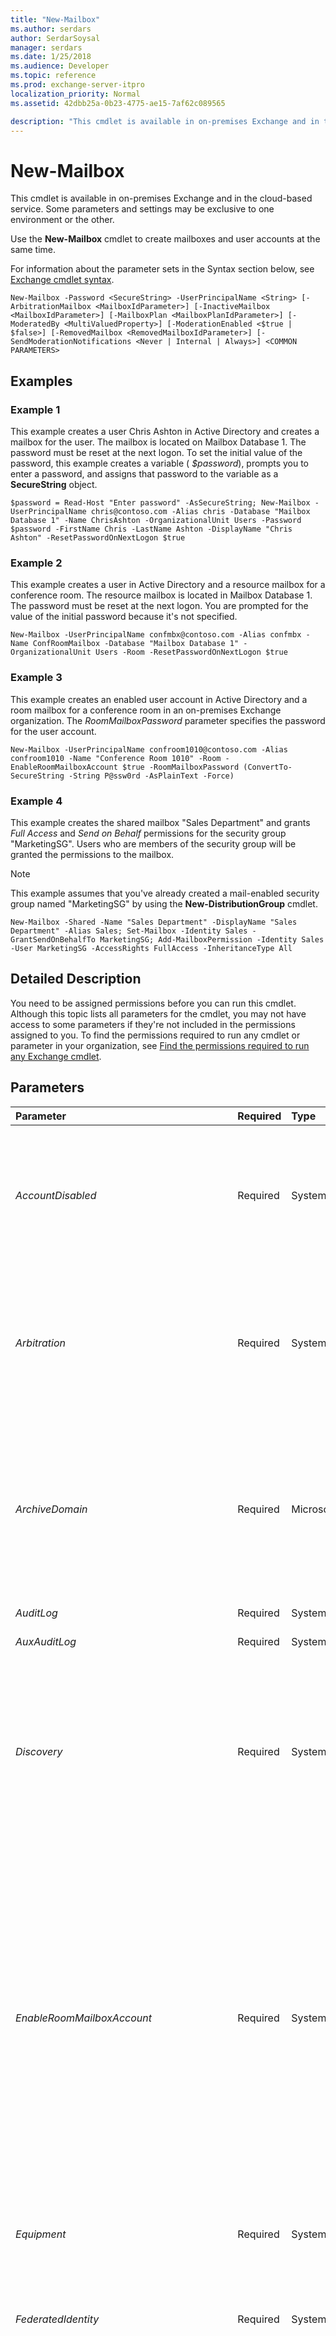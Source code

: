 ```yaml
---
title: "New-Mailbox"
ms.author: serdars
author: SerdarSoysal
manager: serdars
ms.date: 1/25/2018
ms.audience: Developer
ms.topic: reference
ms.prod: exchange-server-itpro
localization_priority: Normal
ms.assetid: 42dbb25a-0b23-4775-ae15-7af62c089565

description: "This cmdlet is available in on-premises Exchange and in the cloud-based service. Some parameters and settings may be exclusive to one environment or the other."
---
```


# New-Mailbox

This cmdlet is available in on-premises Exchange and in the cloud-based service. Some parameters and settings may be exclusive to one environment or the other. 
  
Use the **New-Mailbox** cmdlet to create mailboxes and user accounts at the same time.
  
For information about the parameter sets in the Syntax section below, see [Exchange cmdlet syntax](https://technet.microsoft.com/library/bb123552.aspx). 
  
```
New-Mailbox -Password <SecureString> -UserPrincipalName <String> [-ArbitrationMailbox <MailboxIdParameter>] [-InactiveMailbox <MailboxIdParameter>] [-MailboxPlan <MailboxPlanIdParameter>] [-ModeratedBy <MultiValuedProperty>] [-ModerationEnabled <$true | $false>] [-RemovedMailbox <RemovedMailboxIdParameter>] [-SendModerationNotifications <Never | Internal | Always>] <COMMON PARAMETERS>

```

## Examples
<a name="Examples"> </a>

### Example 1

This example creates a user Chris Ashton in Active Directory and creates a mailbox for the user. The mailbox is located on Mailbox Database 1. The password must be reset at the next logon. To set the initial value of the password, this example creates a variable ( _$password_), prompts you to enter a password, and assigns that password to the variable as a **SecureString** object.
  
```
$password = Read-Host "Enter password" -AsSecureString; New-Mailbox -UserPrincipalName chris@contoso.com -Alias chris -Database "Mailbox Database 1" -Name ChrisAshton -OrganizationalUnit Users -Password $password -FirstName Chris -LastName Ashton -DisplayName "Chris Ashton" -ResetPasswordOnNextLogon $true
```

### Example 2

This example creates a user in Active Directory and a resource mailbox for a conference room. The resource mailbox is located in Mailbox Database 1. The password must be reset at the next logon. You are prompted for the value of the initial password because it's not specified.
  
```
New-Mailbox -UserPrincipalName confmbx@contoso.com -Alias confmbx -Name ConfRoomMailbox -Database "Mailbox Database 1" -OrganizationalUnit Users -Room -ResetPasswordOnNextLogon $true
```

### Example 3

This example creates an enabled user account in Active Directory and a room mailbox for a conference room in an on-premises Exchange organization. The _RoomMailboxPassword_ parameter specifies the password for the user account.
  
```
New-Mailbox -UserPrincipalName confroom1010@contoso.com -Alias confroom1010 -Name "Conference Room 1010" -Room -EnableRoomMailboxAccount $true -RoomMailboxPassword (ConvertTo-SecureString -String P@ssw0rd -AsPlainText -Force)
```

### Example 4

This example creates the shared mailbox "Sales Department" and grants _Full Access_ and _Send on Behalf_ permissions for the security group "MarketingSG". Users who are members of the security group will be granted the permissions to the mailbox.
  
> [!NOTE]
> This example assumes that you've already created a mail-enabled security group named "MarketingSG" by using the **New-DistributionGroup** cmdlet.
  
```
New-Mailbox -Shared -Name "Sales Department" -DisplayName "Sales Department" -Alias Sales; Set-Mailbox -Identity Sales -GrantSendOnBehalfTo MarketingSG; Add-MailboxPermission -Identity Sales -User MarketingSG -AccessRights FullAccess -InheritanceType All
```

## Detailed Description
<a name="DetailedDescription"> </a>

You need to be assigned permissions before you can run this cmdlet. Although this topic lists all parameters for the cmdlet, you may not have access to some parameters if they're not included in the permissions assigned to you. To find the permissions required to run any cmdlet or parameter in your organization, see [Find the permissions required to run any Exchange cmdlet](https://technet.microsoft.com/library/mt432940.aspx).
  
## Parameters
<a name="DetailedDescription"> </a>

|**Parameter**|**Required**|**Type**|**Description**|
|:-----|:-----|:-----|:-----|
| _AccountDisabled_ <br/> |Required  <br/> |System.Management.Automation.SwitchParameter  <br/> |This parameter is available only in on-premises Exchange.  <br/> The _AccountDisabled_ switch specifies that the user account associated with the mailbox is disabled. You don't need to specify a value with this switch. <br/> The mailbox is created, and the associated account is created, but the account is disabled, so you can't log on to the mailbox.  <br/> |
| _Arbitration_ <br/> |Required  <br/> |System.Management.Automation.SwitchParameter  <br/> |This parameter is available only in on-premises Exchange.  <br/> The _Arbitration_ parameter specifies that the mailbox for which you are executing the command is an arbitration mailbox. Arbitration mailboxes are used for managing approval workflow. For example, an arbitration mailbox is used for handling moderated recipients and distribution group membership approval. <br/> |
| _ArchiveDomain_ <br/> |Required  <br/> |Microsoft.Exchange.Data.SmtpDomain  <br/> |This parameter is available only in on-premises Exchange.  <br/> The _ArchiveDomain_ parameter specifies the domain in the cloud-based service where the archive that's associated with this mailbox exists. For example, if the SMTP email address of the user is tony@contoso.com, the SMTP domain could be archive.contoso.com. <br/> > [!NOTE]> Only use this parameter if the archive is hosted in the cloud-based service.           |
| _AuditLog_ <br/> |Required  <br/> |System.Management.Automation.SwitchParameter  <br/> |This parameter is reserved for internal Microsoft use.  <br/> |
| _AuxAuditLog_ <br/> |Required  <br/> |System.Management.Automation.SwitchParameter  <br/> |This parameter is reserved for internal Microsoft use.  <br/> |
| _Discovery_ <br/> |Required  <br/> |System.Management.Automation.SwitchParameter  <br/> |The _Discovery_switch specifies that the mailbox is a Discovery mailbox. You don't need to specify a value with this switch.  <br/> This switch is required only if you're creating a Discovery mailbox.  <br/> Discovery mailboxes are created as target mailboxes for Discovery searches. After being created or enabled, a Discovery mailbox can't be repurposed or converted to another type of mailbox. For more information, see [In-Place eDiscovery](https://technet.microsoft.com/library/6377cb7a-3416-4e15-8571-c45d2160fc6f.aspx).  <br/> |
| _EnableRoomMailboxAccount_ <br/> |Required  <br/> |System.Boolean  <br/> | The _EnableRoomMailboxAccount_ parameter specifies whether to enable the disabled user account that's associated with this room mailbox. Valid values are: <br/>  `$true`: The disabled account that's associated with the room mailbox is enabled. You also need to use the _RoomMailboxPassword_ with this value. This allows the account to log on to the room mailbox. <br/>  `$false`: The account that's associated with the room mailbox is disabled. You can't use the account to logon to the room mailbox. This is the default value.  <br/>  You need to use this parameter with the _Room_ switch. <br/>  Typically, the account that's associated with a room mailbox is disabled. However, you need to enable the account for features like the Lync Room System or the Skype for Business Room System. <br/>  In Exchange Online, a room mailbox with an associated enabled account doesn't require a license. <br/> |
| _Equipment_ <br/> |Required  <br/> |System.Management.Automation.SwitchParameter  <br/> |The _Equipment_ switch specifies that the resource mailbox is an equipment mailbox. You don't need to specify a value with this switch. <br/>  This switch is required only if you're creating an equipment mailbox. <br/> |
| _FederatedIdentity_ <br/> |Required  <br/> |System.String  <br/> |This parameter is available only in the cloud-based service.  <br/> The _FederatedIdentity_ parameter associates an on-premises Active Directory user with a user in the cloud. <br/> |
| _ImportLiveId_ <br/> |Required  <br/> |System.Management.Automation.SwitchParameter  <br/> |This parameter is available only in the cloud-based service.  <br/> The _ImportLiveID_ switch specifies whether to import an unmanaged Microsoft account (formerly known as a Windows Live ID) into the cloud-based domain. You don't need to specify a value with this switch. <br/> An unmanaged Microsoft account was created in the domain before the domain was enrolled in the cloud-based service. Importing a Microsoft account into the domain lets you save any settings associated with the Microsoft account, like instant messaging contacts. However, the Microsoft account is now subject to the security and privacy policies of the organization.  <br/> |
| _LinkedDomainController_ <br/> |Required  <br/> |System.String  <br/> |This parameter is available only in on-premises Exchange.  <br/> The _LinkedDomainController_ parameter specifies the domain controller in the forest where the user account resides, if the mailbox is a linked mailbox. The domain controller in the forest where the user account resides is used to get security information for the account specified by the _LinkedMasterAccount_ parameter. Use the fully qualified domain name (FQDN) of the domain controller that you want to use as the value for this parameter. <br/> This parameter is required only if you're creating a linked mailbox.  <br/> |
| _LinkedMasterAccount_ <br/> |Required  <br/> |Microsoft.Exchange.Configuration.Tasks.UserIdParameter  <br/> | The _LinkedMasterAccount_ parameter specifies the master account in the forest where the user account resides, if the mailbox is a linked mailbox. The master account is the account that the mailbox is linked to. The master account grants access to the mailbox. You can use any value that uniquely identifies the master account. <br/>  For example: <br/>  Name <br/>  Display name <br/>  Distinguished name (DN) <br/>  Canonical DN <br/>  GUID <br/> |
| _LinkedRoom_ <br/> |Required  <br/> |System.Management.Automation.SwitchParameter  <br/> |This parameter is available only in on-premises Exchange.  <br/> The _LinkedRoom_ switch specifies that the mailbox is a linked resource mailbox. You don't need to specify a value with this switch. <br/> A linked resource mailbox is useful in a scenario where you have an account in an authentication forest and you want it to be directly linked to a resource mailbox in resource forest.  <br/> |
| _MicrosoftOnlineServicesID_ <br/> |Required  <br/> |Microsoft.Exchange.Data.WindowsLiveId  <br/> |This parameter is available only in the cloud-based service.  <br/> The _MicrosoftOnlineServicesID_ parameter specifies the user ID for the object. This parameter only applies to objects in the cloud-based service. It isn't available for on-premises deployments. <br/> |
| _Migration_ <br/> |Required  <br/> |System.Management.Automation.SwitchParameter  <br/> |The _Migration_ switch specifies that the mailbox is a migration mailbox. You don't need to specify a value with this switch. <br/>  This switch is required only if you're creating a migration mailbox. <br/> |
| _Name_ <br/> |Required  <br/> |System.String  <br/> |The _Name_ parameter specifies the unique name of the mailbox. The maximum length is 64 characters. If the value contains spaces, enclose the value in quotation marks ("). <br/> |
| _Password_ <br/> |Required  <br/> |System.Security.SecureString  <br/> |The _Password_ parameter specifies the password for the mailbox (the user account that's associated with the mailbox). This parameter isn't required if you're creating a linked mailbox, resource mailbox, or shared mailbox, because the associated user accounts are disabled for these types of mailboxes. <br/> This parameter uses the syntax  `(ConvertTo-SecureString -String '<password>' -AsPlainText -Force)`. Or, to be prompted to enter the password and store it as a variable, run the command  `$password = Read-Host "Enter password" -AsSecureString`, and then use the value  `$password` for this parameter. <br/> |
| _PublicFolder_ <br/> |Required  <br/> |System.Management.Automation.SwitchParameter  <br/> |The _PublicFolder_ switch specifies that the mailbox is a public folder mailbox. You don't need to specify a value with this switch. <br/>  This switch is required only if you're creating a public folder mailbox. <br/> Public folder mailboxes are specially designed mailboxes that store the hierarchy and content of public folders. The first public folder mailbox created in your Exchange organization is called the primary hierarchy mailbox. It contains the writeable copy of the hierarchy of public folders for the organization and public folder content. There can be only one writeable copy of the public folder hierarchy in your organization. All other public folder mailboxes are called secondary public folder mailboxes and contain a read-only copy of the hierarchy and the content for public folders. <br/> |
| _Room_ <br/> |Required  <br/> |System.Management.Automation.SwitchParameter  <br/> |The _Room_ switch specifies that the resource mailbox is a room mailbox. You don't need to specify a value with this switch. <br/>  This switch is required only if you're creating a room mailbox. <br/> When you use this switch, a logon-disabled account is created with the room mailbox, which prevents users from signing in to the mailbox. When you use the _EnableRoomMailboxAccount_ and _RoomMailboxPassword_ parameters, you can mail-enable the associated account. <br/> |
| _Scheduling_ <br/> |Required  <br/> |System.Management.Automation.SwitchParameter  <br/> | This parameter is reserved for internal Microsoft use. <br/> |
| _Shared_ <br/> |Required  <br/> |System.Management.Automation.SwitchParameter  <br/> |The _Shared_ parameter specifies that the mailbox is a shared mailbox. You don't need to specify a value with this switch. <br/>  This switch is required only if you're creating a shared mailbox. <br/> A shared mailbox is a mailbox where multiple users can log on to access the mailbox contents. The mailbox isn't associated with any of the users that can log on. It's associated with a disabled user account.  <br/> |
| _SupervisoryReviewPolicy_ <br/> |Required  <br/> |System.Management.Automation.SwitchParameter  <br/> |PARAMVALUE: SwitchParameter  <br/> |
| _UseExistingLiveId_ <br/> |Required  <br/> |System.Management.Automation.SwitchParameter  <br/> |This parameter is available only in the cloud-based service.  <br/> The _UseExistingLiveId_ switch specifies whether to use the specified Microsoft account (formerly known as a Windows Live ID) that already exists in the cloud-based domain. The specified Microsoft account can't have a mail user associated with it. <br/> You don't need to specify a value with this switch.  <br/> |
| _UserPrincipalName_ <br/> |Required  <br/> |System.String  <br/> |This parameter is available only in on-premises Exchange.  <br/> The _UserPrincipalName_ parameter specifies the logon name for the user account. The UPN uses an email address format _\<username\>_@ _\<domain\>_. Typically, the _\<domain\>_ value is the domain where the user account resides. <br/> |
| _WindowsLiveID_ <br/> |Required  <br/> |Microsoft.Exchange.Data.WindowsLiveId  <br/> |This parameter is available only in the cloud-based service.  <br/> The _WindowsLiveID_ parameter specifies the Microsoft account (formerly known as a Windows Live ID) of the mailbox. <br/> |
| _ActiveSyncMailboxPolicy_ <br/> |Optional  <br/> |Microsoft.Exchange.Configuration.Tasks.MailboxPolicyIdParameter  <br/> | The _ActiveSyncMailboxPolicy_ parameter specifies the mobile device mailbox policy that's applied to the mailbox. You can use any value that uniquely identifies the policy. For example:. <br/>  Name <br/>  Distinguished name (DN) <br/>  GUID <br/>  If you don't use this parameter, the default mobile device mailbox policy is used. <br/> |
| _AddressBookPolicy_ <br/> |Optional  <br/> |Microsoft.Exchange.Configuration.Tasks.AddressBookMailboxPolicyIdParameter  <br/> | This parameter is available only in on-premises Exchange. <br/>  The _AddressBookPolicy_ parameter specifies the address book policy that's applied to the mailbox. You can use any value that uniquely identifies the address book policy. For example: <br/>  Name <br/>  Distinguished name (DN) <br/>  GUID <br/>  For more information about address book policies, see[Address book policies in Exchange 2016](https://technet.microsoft.com/library/hh529948.aspx).  <br/> |
| _Alias_ <br/> |Optional  <br/> |System.String  <br/> | The _Alias_ parameter specifies the Exchange alias (also known as themail nickname) for the recipient. This value identifies the recipient as a mail-enabled object, and shouldn't be confused with multiple email addresses for the same recipient (also known as proxy addresses). A recipient can have only one _Alias_ value. <br/>  The value of _Alias_ can contain letters, numbers and the characters !, #, $, %, &amp;, ', *, +, -, /, =, ?, ^, _, `, {, |, } and ~. Periods (.) are allowed, but each period must be surrounded by other valid characters (for example, `help.desk`). Unicode characters from U+00A1 to U+00FF are also allowed. The maximum length of the _Alias_ value is 64 characters. <br/>  When you create a recipient without specifying an email address, the _Alias_ value you specify is used to generate the primary email address ( _\<alias\>_@ _\<domain\>_). Supported Unicode characters are mapped to best-fit US-ASCII text characters. For example, U+00F6 (ö) is changed to oe in the primary email address.  <br/>  If you don't use the _Alias_ parameter when you create a recipient, the value of a different required parameter is used for the **Alias** property value: <br/> **Recipients with user accounts (for example, user mailboxes, and mail users)**: The left side of the _MicrosoftOnlineServicesID_ or _UserPrincipalName_ parameter is used. For example, `helpdesk@contoso.com` results in the **Alias** property value `helpdesk`.  <br/> **Recipeints without user accounts (for example, room mailboxes, mail contacts, and distribution groups)**: The value of the _Name_ parameter is used. Spaces are removed and unsupported characters are converted to question marks (?). <br/>  If you modify the _Alias_ value of an existing recipient, the primary email address is automatically updated only in on-premises environments where the recipient is subject to email address policies (the **EmailAddressPolicyEnabled** property is `True` for the recipient). <br/> > [!NOTE]>  The _Alias_ parameter never generates or updates the primary email address of a mail contact or a mail user.          |
| _ArbitrationMailbox_ <br/> |Optional  <br/> |Microsoft.Exchange.Configuration.Tasks.MailboxIdParameter  <br/> | This parameter is available only in on-premises Exchange. <br/>  The _ArbitrationMailbox_ parameter specifies the arbitration mailbox that's used to manage the moderation process for this recipient. You can use any value that uniquely identifies the arbitration mailbox. <br/>  For example: <br/>  Name <br/>  Display name <br/>  Alias <br/>  Distinguished name (DN) <br/>  Canonical DN <br/> _\<domain name\>_\ _\<account name\>_ <br/>  Email address <br/>  GUID <br/> **LegacyExchangeDN** <br/> **SamAccountName** <br/>  User ID or user principal name (UPN) <br/> |
| _Archive_ <br/> |Optional  <br/> |System.Management.Automation.SwitchParameter  <br/> |The _Archive_switch specifies that an archive mailbox is created for this mailbox. You don't need to specify a value with this switch.  <br/> |
| _ArchiveDatabase_ <br/> |Optional  <br/> |Microsoft.Exchange.Configuration.Tasks.DatabaseIdParameter  <br/> | This parameter is available only in on-premises Exchange. <br/>  The _ArchiveDatabase_ parameter specifies the Exchange database that contains the archive that's associated with this mailbox. You can use any value that uniquely identifies the database. For example: <br/>  Name <br/>  Distinguished name (DN) <br/>  GUID <br/> |
| _Confirm_ <br/> |Optional  <br/> |System.Management.Automation.SwitchParameter  <br/> | The _Confirm_ switch specifies whether to show or hide the confirmation prompt. How this switch affects the cmdlet depends on if the cmdlet requires confirmation before proceeding. <br/>  Destructive cmdlets (for example, **Remove-\*** cmdlets) have a built-in pause that forces you to acknowledge the command before proceeding. For these cmdlets, you can skip the confirmation prompt by using this exact syntax: `-Confirm:$false`.  <br/>  Most other cmdlets (for example, **New-\*** and **Set-\*** cmdlets) don't have a built-in pause. For these cmdlets, specifying the _Confirm_ switch without a value introduces a pause that forces you acknowledge the command before proceeding. <br/> |
| _Database_ <br/> |Optional  <br/> |Microsoft.Exchange.Configuration.Tasks.DatabaseIdParameter  <br/> | This parameter is available only in on-premises Exchange. <br/>  The _Database_ parameter specifies the mailbox database that contains the mailbox. You can use any value that uniquely identifies the database. For example: <br/>  Name <br/>  Distinguished name (DN) <br/>  GUID <br/>  Use the **Get-MailboxDatabase** cmdlet to see the available mailbox databases. <br/> |
| _DisplayName_ <br/> |Optional  <br/> |System.String  <br/> |The _DisplayName_ parameter specifies the display name of the mailbox. The display name is visible in the Exchange admin center, in address lists, and in Outlook. The maximum length is 256 characters. If the value contains spaces, enclose the value in quotation marks ("). <br/> If you don't use the _DisplayName_ parameter, the value of the _Name_ parameter is used for the display name. <br/> |
| _DomainController_ <br/> |Optional  <br/> |Microsoft.Exchange.Data.Fqdn  <br/> |This parameter is available only in on-premises Exchange.  <br/> The _DomainController_ parameter specifies the domain controller that's used by this cmdlet to read data from or write data to Active Directory. You identify the domain controller by its fully qualified domain name (FQDN). For example, `dc01.contoso.com`.  <br/> |
| _EvictLiveId_ <br/> |Optional  <br/> |System.Management.Automation.SwitchParameter  <br/> |This parameter is available only in the cloud-based service.  <br/> The _EvictLiveId_ switch specifies whether to remove an unmanaged Microsoft account (formerly known as a Windows Live ID) from the cloud-based domain. An unmanaged Microsoft account was created in the domain before the domain was enrolled in the cloud-based service. Evicting a Microsoft account from the domain lets you save any settings associated with the Microsoft account, like instant messaging contacts. <br/> You don't need to specify a value with this switch.  <br/> |
| _FirstName_ <br/> |Optional  <br/> |System.String  <br/> |The _FirstName_ parameter specifies the user's first name. <br/> |
| _Force_ <br/> |Optional  <br/> |System.Management.Automation.SwitchParameter  <br/> |The _Force_ switch specifies whether to suppress warning or confirmation messages. You can use this switch to run tasks programmatically where prompting for administrative input is inappropriate. You don't need to specify a value with this switch. <br/> |
| _HoldForMigration_ <br/> |Optional  <br/> |System.Management.Automation.SwitchParameter  <br/> |The _HoldForMigration_ switch specifies whether to prevent any client or user, except the Microsoft Exchange Mailbox Replication service (MRS) process, from logging on to a public folder mailbox. You don't need to specify a value with this switch. <br/> You need to use this parameter when you create the first public folder, which is called the hierarchy mailbox, in your organization.  <br/> > [!CAUTION]> Use this parameter only if you plan to migrate legacy Exchange 2010 public folders to Exchange 2016. If you use this switch but don't have legacy public folders to migrate, you won't be able to create any public folders.           |
| _ImmutableId_ <br/> |Optional  <br/> |System.String  <br/> |The _ImmutableId_ parameter is used by GAL synchronization (GALSync) and specifies a unique and immutable identifier in the form of an SMTP address for an Exchange mailbox used for federated delegation when requesting Security Assertion Markup Language (SAML) tokens. If federation is configured for this mailbox and you don't set this parameter when you create the mailbox, Exchange creates the value for the immutable ID based upon the mailbox's **ExchangeGUID** and the federated account namespace, for example, 7a78e7c8-620e-4d85-99d3-c90d90f29699@mail.contoso.com. <br/> You need to set the _ImmutableId_ parameter if Active Directory Federation Services (AD FS) is deployed to allow single sign-on into an off-premises mailbox and AD FS is configured to use a different attribute than **ExchangeGUID** for sign-on token requests. Both, Exchange and AD FS must request the same token for the same user to ensure proper functionality for a cross-premises Exchange deployment scenario. <br/> |
| _InactiveMailbox_ <br/> |Optional  <br/> |Microsoft.Exchange.Configuration.Tasks.MailboxIdParameter  <br/> |This parameter is available only in the cloud-based service.  <br/> The _InactiveMailbox_parameter specifies the inactive mailbox that you want to recover. To find inactive mailboxes, run the command  `Get-Mailbox -InactiveMailboxOnly | FL Name,PrimarySmtpAddress,DistinguishedName,ExchangeGuid` and then use the **DistinguishedName** or **ExchangeGuid** property values to identify the inactive mailbox for this parameter (values guaranteed to be unique). <br/> |
| _Initials_ <br/> |Optional  <br/> |System.String  <br/> |The _Initials_ parameter specifies the user's middle initials. <br/> |
| _IsExcludedFromServingHierarchy_ <br/> |Optional  <br/> |System.Boolean  <br/> |The _IsExcludedFromServingHierarchy_ parameter prevents users from accessing the public folder hierarchy on this public folder mailbox. For load-balancing purposes, users are equally distributed across public folder mailboxes by default. When this parameter is set on a public folder mailbox, that mailbox isn't included in this automatic load-balancing and won't be accessed by users to retrieve the public folder hierarchy. However, if an administrator has set the _DefaultPublicFolderMailbox_ property on a user mailbox to a specific public folder mailbox, the user will still access the specified public folder mailbox even if the _IsExcludedFromServingHierarchy_ parameter is set for that public folder mailbox. <br/> |
| _LastName_ <br/> |Optional  <br/> |System.String  <br/> |The _LastName_ parameter specifies the user's last name. <br/> |
| _LinkedCredential_ <br/> |Optional  <br/> |System.Management.Automation.PSCredential  <br/> |This parameter is available only in on-premises Exchange.  <br/> The _LinkedCredential_ parameter specifies credentials to use to access the domain controller specified by the _LinkedDomainController_ parameter. This parameter is optional, even if you're enabling a linked mailbox. <br/> This parameter requires you to create a credentials object by using the **Get-Credential** cmdlet. For more information, see[Get-Credential](https://go.microsoft.com/fwlink/p/?linkId=142122).  <br/> |
| _MailboxPlan_ <br/> |Optional  <br/> |Microsoft.Exchange.Configuration.Tasks.MailboxPlanIdParameter  <br/> | This parameter is available only in the cloud-based service. <br/>  The _MailboxPlan_ parameter specifies the mailbox plan to applytothe mailbox. You can use any value that uniquely identifies the mailbox plan. For example: <br/>  Name <br/>  Alias <br/>  Display name <br/>  Distinguished name (DN) <br/>  GUID <br/>  A mailbox plan specifies the permissions and features that are available to a mailbox. In Office 365, mailbox plans correspond to the subscriptions and licenses that administrators purchase and assign in the Office 365 admin center. <br/>  You can see the available mailbox plans by using the **Get-MailboxPlan** cmdlet. <br/> |
| _MailboxProvisioningConstraint_ <br/> |Optional  <br/> |Microsoft.Exchange.Data.Directory.MailboxProvisioningConstraint  <br/> |This parameter is reserved for internal Microsoft use.  <br/> |
| _MailboxProvisioningPreferences_ <br/> |Optional  <br/> |Microsoft.Exchange.Data.MultiValuedProperty  <br/> |This parameter is reserved for internal Microsoft use.  <br/> |
| _MailboxRegion_ <br/> |Optional  <br/> |System.String  <br/> |This parameter is reserved for internal Microsoft use.  <br/> |
| _ModeratedBy_ <br/> |Optional  <br/> |Microsoft.Exchange.Data.MultiValuedProperty  <br/> | The _ModeratedBy_ parameter specifies one or more moderators for this recipient. A moderator approves messages sent to the recipient before the messages are delivered. A moderator must be a mailbox, mail user, or mail contact in your organization. You can use any value that uniquely identifies the moderator. <br/>  For example: <br/>  Name <br/>  Display name <br/>  Alias <br/>  Distinguished name (DN) <br/>  Canonical DN <br/>  Email address <br/>  GUID <br/>  To enter multiple values and overwrite any existing entries, use the following syntax: `<value1>,<value2>...`. If the values contain spaces or otherwise require quotation marks, you need to use the following syntax:  `"<value1>","<value2>"...`.  <br/>  To add or remove one or more values without affecting any existing entries, use the following syntax: `@{Add="<value1>","<value2>"...; Remove="<value1>","<value2>"...}`.  <br/>  You need to use this parameter to specify at least one moderator when you set the _ModerationEnabled_ parameter to the value `$true`.  <br/> |
| _ModerationEnabled_ <br/> |Optional  <br/> |System.Boolean  <br/> | The _ModerationEnabled_ parameter specifies whether moderation is enabled for this recipient. Valid value are: <br/>  `$true`: Moderation is enabled for this recipient. Messages sent to this recipient must be approved by a moderator before the messages are delivered.  <br/>  `$false`: Moderation is disabled for this recipient. Messages sent to this recipient are delivered without the approval of a moderator. This is the default value.  <br/>  You use the _ModeratedBy_ parameter to specify the moderators. <br/> |
| _Office_ <br/> |Optional  <br/> |System.String  <br/> |The _Office_ parameter specifies the user's physical office name or number. <br/> |
| _OfficeGraph_ <br/> |Optional  <br/> |System.Management.Automation.SwitchParameter  <br/> |This parameter is reserved for internal Microsoft use.  <br/> |
| _OrganizationalUnit_ <br/> |Optional  <br/> |Microsoft.Exchange.Configuration.Tasks.OrganizationalUnitIdParameter  <br/> | The _OrganizationalUnit_ parameter specifies the location in Active Directory where the new mailbox is created. <br/>  Valid input for this parameter is an organizational unit (OU) or domain that's visible using the **Get-OrganizationalUnit** cmdlet. You can use any value that uniquely identifies the OU or domain. For example: <br/>  Name <br/>  Canonical name <br/>  Distinguished name (DN) <br/>  GUID <br/> |
| _Phone_ <br/> |Optional  <br/> |System.String  <br/> |The _Phone_ parameter specifies the user's telephone number. <br/> |
| _PrimarySmtpAddress_ <br/> |Optional  <br/> |Microsoft.Exchange.Data.SmtpAddress  <br/> |The _PrimarySmtpAddress_ parameter specifies the primary return email address that's used for the recipient. If it's available on this cmdlet, you can't use the _EmailAddresses_ and _PrimarySmtpAddress_ parameters in the same command. <br/> If you use the _PrimarySmtpAddress_ parameter to specify the primary email address, the command sets the **EmailAddressPolicyEnabled** property of the mailbox to `False`, which means the email addresses of the mailbox aren't automatically updated by email address policies.  <br/> |
| _ProvisionedForOfficeGraph_ <br/> |Optional  <br/> |System.Management.Automation.SwitchParameter  <br/> |This parameter is reserved for internal Microsoft use.  <br/> |
| _RemoteArchive_ <br/> |Optional  <br/> |System.Management.Automation.SwitchParameter  <br/> |This parameter is available only in on-premises Exchange.  <br/> The _RemoteArchive_ switch specifies that a remote archive mailbox is created for this mailbox. A remote archive exists in the cloud-based service. You don't need to specify a value with this switch. <br/> |
| _RemotePowerShellEnabled_ <br/> |Optional  <br/> |System.Boolean  <br/> | The _RemotePowerShellEnabled_ parameter specifies whether the user has access to remote PowerShell. Valid values are: <br/>  `$true`: The user has access to Exchange Online PowerShell, the Exchange Management Shell, and the Exchange admin center (EAC). This is the default value.  <br/>  `$false`: The user has doesn't have access to Exchange Online PowerShell, the Exchange Management Shell, or the EAC.  <br/>  Access to remote PowerShell is required even if you're trying to open the Exchange Management Shell or the EAC on the local Exchange server. <br/> > [!NOTE]>  A user's experience in any of these management interfaces is still controlled by the role-based access control (RBAC) permissions that are assigned to them.          |
| _RemovedMailbox_ <br/> |Optional  <br/> |Microsoft.Exchange.Configuration.Tasks.RemovedMailboxIdParameter  <br/> |This parameter is reserved for internal Microsoft use.  <br/> |
| _ResetPasswordOnNextLogon_ <br/> |Optional  <br/> |System.Boolean  <br/> | The _ResetPasswordOnNextLogon_ parameter specifies whether the user is required to change their password the next time they log on to their mailbox. Valid values are: <br/>  `$true`: The user is required to change their password the next time they log on to their mailbox.  <br/>  `$false`: The user isn't required to change their password the next time they log on to their mailbox. This is the default value.  <br/> |
| _ResourceCapacity_ <br/> |Optional  <br/> |System.Int32  <br/> |The _ResourceCapacity_ parameter specifies the capacity of the resource mailbox. For example, you can use this parameter to identify the number of seats in a conference room (room mailbox) or in a vehicle (equipment mailbox). A valid value is an integer. <br/> |
| _RetentionPolicy_ <br/> |Optional  <br/> |Microsoft.Exchange.Configuration.Tasks.MailboxPolicyIdParameter  <br/> | This parameter is available only in on-premises Exchange. <br/>  The _RetentionPolicy_ parameter specifies the retention policy that you want applied to this mailbox. You can use any value that uniquely identifies the policy. For example: <br/>  Name <br/>  Distinguished Name (DN) <br/>  GUID <br/>  Retention policies consist of tags that are applied to mailbox folders and mail items to determine the period of time that the items should be retained. <br/>  Use the **Get-RetentionPolicy** cmdlet to see the available retention policies. <br/>  If you don't use this parameter, the retention policy named Default MRM Policy is applied to the mailbox. <br/> |
| _RoleAssignmentPolicy_ <br/> |Optional  <br/> |Microsoft.Exchange.Configuration.Tasks.MailboxPolicyIdParameter  <br/> | The _RoleAssignmentPolicy_ parameter specifies the role assignment policy that's applied to the mailbox. You can use any value that uniquely identifies the role assignment policy. For example: <br/>  Name <br/>  Distinguished name (DN) <br/>  GUID <br/>  In Office 365, if you don't use this parameter, the default role assignment policy named Default Role Assignment Policy is automatically applied to the mailbox. In on-premises Exchange, no role assignment policy is automatically applied to the mailbox. <br/>  Use the **Get-RoleAssignmentPolicy** cmdlet to see the available role assignment policies. For more information about assignment policies, see[Understanding Management Role Assignment Policies](https://technet.microsoft.com/library/25913e43-326a-4371-90b5-021a35f100fe.aspx).  <br/> |
| _RoomMailboxPassword_ <br/> |Optional  <br/> |System.Security.SecureString  <br/> | Use the _RoomMailboxPassword_ parameter to configure the password for a room mailbox that has a logon-enabled account (the _EnableRoomMailboxAccount_ parameter is set to the value `$true`.)  <br/>  To use this parameter, you need to be a member of one of the following role groups: <br/>  Office 365: The Organization Management role group via the Mail Recipients, Reset Password, and User Options roles, the Help Desk role group via the Reset Password and User Options roles, or the Recipient Management role group via the Mail Recipients and Reset Password roles. <br/>  On-premises Exchange: The Organization Management role group via the Mail Recipients and User Options roles, the Recipient Management role group via the Mail Recipients role, or the Help Desk role group via the User Options role. The Reset Password role also allows you to use this parameter, but it isn't assigned to any role groups by default. <br/>  This parameter uses the syntax `(ConvertTo-SecureString -String '<password>' -AsPlainText -Force)`. Or, to be prompted to enter the password and store it as a variable, run the command  `$password = Read-Host "Enter password" -AsSecureString`, and then use the value  `$password` for this parameter. <br/> |
| _SamAccountName_ <br/> |Optional  <br/> |System.String  <br/> |This parameter is available only in on-premises Exchange.  <br/> The _SamAccountName_ parameter (also known as the pre-Windows 2000 user account or group name) specifies an object identifier that's compatible with older versions of Microsoft Windows client and server operating systems. The value can contain letters, numbers, spaces, periods (.), and the characters !, #, $, %, ^, &amp;, -, _, {, }, and ~. The last character can't be a period. Unicode characters are allowed, but accented characters may generate collisions (for example, o and ö match). The maximum length is 20 characters. <br/> |
| _SendModerationNotifications_ <br/> |Optional  <br/> |Microsoft.Exchange.Data.Directory.Recipient.TransportModerationNotificationFlags  <br/> | The _SendModerationNotifications_ parameter specifies when moderation notification messages are sent. Valid values are: <br/>  `Always`: Notify all senders when their messages aren't approved. This is the default value.  <br/>  `Internal`: Notify senders in the organization when their messages aren't approved.  <br/>  `Never`: Don't notify anyone when a message isn't approved.  <br/>  This parameter is only meaningful when moderation is enabled (the _ModerationEnabled_ parameter has the value `$true`).  <br/> |
| _SharingPolicy_ <br/> |Optional  <br/> |Microsoft.Exchange.Configuration.Tasks.SharingPolicyIdParameter  <br/> | This parameter is available only in on-premises Exchange. <br/>  The _SharingPolicy_ parameter specifies the sharing policy that's applied to the mailbox. You can use any value that uniquely identifies the sharing policy. For example: <br/>  Name <br/>  Distinguished name (DN) <br/>  GUID <br/>  Use the **Get-SharingPolicy** cmdlet to see the available sharing policies. <br/>  If you don't use this parameter, the sharing policy named Default Sharing Policy is applied to the mailbox. <br/> |
| _SkipMailboxProvisioningConstraintValidation_ <br/> |Optional  <br/> |System.Management.Automation.SwitchParameter  <br/> |This parameter is reserved for internal Microsoft use.  <br/> |
| _TargetAllMDBs_ <br/> |Optional  <br/> |System.Management.Automation.SwitchParameter  <br/> |This parameter is reserved for internal Microsoft use.  <br/> |
| _ThrottlingPolicy_ <br/> |Optional  <br/> |Microsoft.Exchange.Configuration.Tasks.ThrottlingPolicyIdParameter  <br/> | This parameter is available only in on-premises Exchange. <br/>  The _ThrottlingPolicy_ parameter specifies the throttling policy that's applied to the mailbox. You can use any value that uniquely identifies the throttling policy. For example: <br/>  Name <br/>  Distinguished name (DN) <br/>  GUID <br/>  Use the **Get-ThrottlingPolicy** cmdlet to see the available throttling policies. <br/>  By default, no throttling policy is applied to the mailbox. <br/> |
| _WhatIf_ <br/> |Optional  <br/> |System.Management.Automation.SwitchParameter  <br/> |The _WhatIf_ switch simulates the actions of the command. You can use this switch to view the changes that would occur without actually applying those changes. You don't need to specify a value with this switch. <br/> |
   
## Input Types
<a name="InputTypes"> </a>

To see the input types that this cmdlet accepts, see [Cmdlet Input and Output Types](http://go.microsoft.com/fwlink/p/?linkId=616387). If the Input Type field for a cmdlet is blank, the cmdlet doesn't accept input data. 
  
## Return Types
<a name="ReturnTypes"> </a>

To see the return types, which are also known as output types, that this cmdlet accepts, see [Cmdlet Input and Output Types](http://go.microsoft.com/fwlink/p/?linkId=616387). If the Output Type field is blank, the cmdlet doesn't return data. 
  

